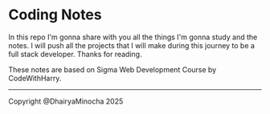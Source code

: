 # Coding Notes
In this repo I'm gonna share with you all the things I'm gonna study and the notes. I will push all the projects that I will make during this journey to be a full stack developer. Thanks for reading.

These notes are based on Sigma Web Development Course by CodeWithHarry.

---
Copyright @DhairyaMinocha 2025